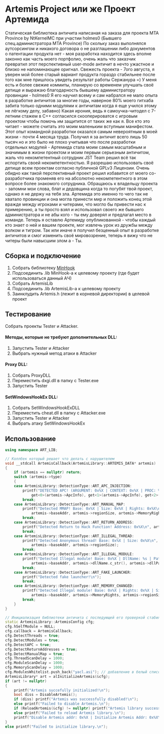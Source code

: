 # Artemis Project или же Проект Артемида

Статическая библиотека античита написаная на заказа для проекта MTA Province by NtKernelMC при участии holmes0 (Бывшего спец.администратора MTA Province)
По скольку заказ выполнялся аутсорсингом и никакого договора о не разглашении либо документов о патентации продукта нет - моя разработка находится здесь вполне законно как часть моего портфолио, очень жаль что заказчик превратил этот перспективный user-mode античит в нечто ужастное и близко не напоминающее оригнал.
Свежесть проекта - 7ого августа, я уверен мой более старый вариант продукта гораздо стабильнее после того как мне пришлось увидеть результат работы Сержанура =)
У меня есть и более свежие коммиты, планирую со временем улучшать своё детище и выражаю благодарность бывшему администратору провинции - holmes0
Я его научил всему и сам набрался не мало опыта в разработке античитов за многие годы, наверное 80% моего гитхаба забита только одними модулями к античитам когда я еще учился этому не лёгкому делу, забавно) Какая ирония, ведь я самоучка-читодел с 7-летним стажем в С++ согласился скооперироватся с игровым проектом чтобы помочь им защитится от таких же как я. Все кто это читает - можете считать это моим маленьким вступным манифестом. Этот опыт командной разработки оказался самым невероятным в моей жизни - почти 4 месяца труда.
Получил я за античит всего лишь 50 тысяч но и это было не плохо учитывая что после разработки отдельных модулей - Артемида стала моим самым масштабным и значимым в жизни проектом и моим первым серьезным античитом, жаль что некомпетентный сотрудник JST Team решил всё так испортить своей некомпетентностью.
Я разрешаю использовать своё детище всем проектам согласно публичной GPLv3 Лицензии. Очень обидно как такой перспективный проект решил избавится от моего со-разработчика променяв его на абсолютно некомпетентного в этом вопросе более знакомого сотрудника. Обращаюсь к владельцу проекта - запомни мои слова, блат и дедовщина когда то погубят твой проект, однако я не держу на тебя зла. Артемида это именно то чего так не хватало провинции и она могла принести мир и положить конец этой вражде между игроками и читерами, что 
могло бы привести нас к примерению, а ты просто взял и использовал своего же бывшего администратора и не абы кого - ты ему доверял и предлагал место в команде. Теперь я оставлю Артемиду опубликованной - чтобы каждый кто знает о ней и вашем проекте, мог извлечь урок из дружбы между волком и тигром. Так или иначе я получил безценный опыт в разработке античитов и смог изменить своё мировозрение, теперь я вижу что не читеры были навысшим злом а - Ты. 

## Сборка и подключение

1. Собрать библиотеку [MinHook](https://github.com/TsudaKageyu/minhook)
2. Подсоединить .lib MinHook-a к целевому проекту (где будет использоваться данный АЧ)
3. Собрать ArtemisLib
4. Подсоединить .lib ArtemisLib-a к целевому проекту
5. Заинклудить Artemis.h (лежит в корневой директории) в целевой проект

## Тестирование

Собрать проекты Tester и Attacker.

#### Методы, которые не требуют дополнительных DLL:

1. Запустить Tester и Attacker
2. Выбрать нужный метод атаки в Attacker

#### Proxy DLL:
1. Собрать ProxyDLL
2. Переместить dxgi.dll в папку с Tester.exe
3. Запустить Tester

#### SetWindowsHookEx DLL:
1. Собрать SetWindowsHookExDLL
2. Переместить cheat.dll в папку с Attacker.exe
3. Запустить Tester и Attacker
4. Выбрать атаку SetWindowsHookEx


## Использование

```cpp
using namespace ART_LIB;

// Коллбек который решает что делать с нарушителем
void __stdcall ArtemisCallback(ArtemisLibrary::ARTEMIS_DATA* artemis)
{
	if (artemis == nullptr) return;
	switch (artemis->type)
	{
	case ArtemisLibrary::DetectionType::ART_APC_INJECTION:
		printf("DETECTED APC! (ARGUMENT: 0x%X | CONTEXT: 0x%X | PROC: %s)\n",
			get<0>(artemis->ApcInfo), get<1>(artemis->ApcInfo), get<2>(artemis->ApcInfo));
		break;
	case ArtemisLibrary::DetectionType::ART_MANUAL_MAP:
		printf("Detected MMAP! Base: 0x%X | Size: 0x%X | Rights: 0x%X\n",
			artemis->baseAddr, artemis->regionSize, artemis->MemoryRights);
		break;
	case ArtemisLibrary::DetectionType::ART_RETURN_ADDRESS:
		printf("Detected Return to Hack Function! Address: 0x%X\n", artemis->baseAddr);
		break;
	case ArtemisLibrary::DetectionType::ART_ILLEGAL_THREAD:
		printf("Detected Anonymous thread! Base: 0x%X | Size: 0x%X\n",
			artemis->baseAddr, artemis->regionSize);
		break;
	case ArtemisLibrary::DetectionType::ART_ILLEGAL_MODULE:
		printf("Detected Illegal module! Base: 0x%X | DllName: %s | Path: %s | Size: %d\n",
			artemis->baseAddr, artemis->dllName.c_str(), artemis->dllPath.c_str(), artemis->regionSize);
		break;
	case ArtemisLibrary::DetectionType::ART_FAKE_LAUNCHER:
		printf("Detected fake launcher!\n");
		break;
	case ArtemisLibrary::DetectionType::ART_MEMORY_CHANGED:
		printf("Detected Illegal module! Base: 0x%X | Rights: 0x%X | Size: %d\n",
			artemis->baseAddr, artemis->MemoryRights, artemis->regionSize);
		break;
	}
}

// Инициализация библиотеки античита с последующей его проверкой стабильности к перезагрузкам и выключению
static ArtemisLibrary::ArtemisConfig cfg;
cfg.hSelfModule = NULL;
cfg.callback = ArtemisCallback;
cfg.DetectThreads = true;
cfg.DetectModules = true;
cfg.DetectAPC = true;
cfg.DetectReturnAddresses = true;
cfg.DetectManualMap = true;
cfg.ThreadScanDelay = 1000;
cfg.ModuleScanDelay = 1000;
cfg.MemoryScanDelay = 1000;
cfg.ModulesWhitelist.push_back("yacl.asi"); // добавление в белый список модуля у которого нет экспортов, дабы избежать ложно-положительный детект
ArtemisLibrary* art = alInitializeArtemis(&cfg);
if (art != nullptr)
{
    printf("Artemis succefully initialized!\n");
    bool diss = DisableArtemis();
    if (diss) printf("Artemis was successfully disabled!\n");
    else printf("Failed to disable Artemis.\n");
    if (ReloadArtemis(&cfg) != nullptr) printf("Artemis library successfully reloaded!\n");
    else printf("Failed to reload Artemis library.\n");
    printf("Disable Artemis addr: 0x%X | Initialize Artemis Addr: 0x%X\n", (DWORD)&DisableArtemis, (DWORD)&alInitializeArtemis);
}
else printf("Failed to initialize library.\n");
